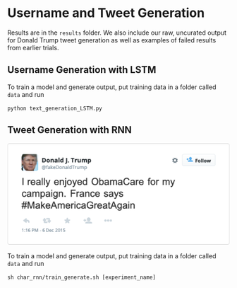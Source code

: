 # Username and Tweet Generation

Results are in the `results` folder. We also include our raw, uncurated output for Donald Trump tweet generation as well as examples of failed results from earlier trials.

## Username Generation with LSTM

To train a model and generate output, put training data in a folder called `data` and run 
```
python text_generation_LSTM.py
```


## Tweet Generation with RNN

![alt text](results/tweet4.png)

To train a model and generate output, put training data in a folder called `data` and run 
```
sh char_rnn/train_generate.sh [experiment_name]
```
